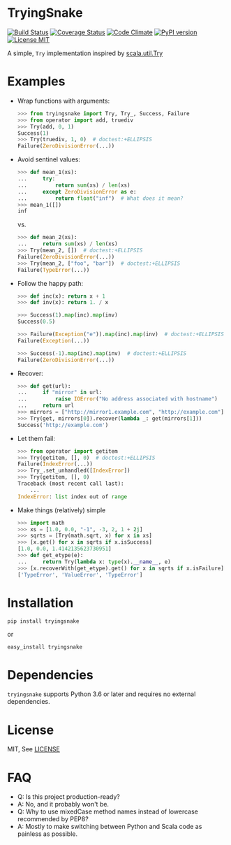 TryingSnake
===========

[![Build
Status](https://travis-ci.org/zero323/tryingsnake.svg?branch=master)](https://travis-ci.org/zero323/tryingsnake)
[![Coverage
Status](https://coveralls.io/repos/zero323/tryingsnake/badge.svg?branch=master&service=github)](https://coveralls.io/github/zero323/tryingsnake?branch=master)
[![Code
Climate](https://codeclimate.com/github/zero323/tryingsnake/badges/gpa.svg)](https://codeclimate.com/github/zero323/tryingsnake)
[![PyPI
version](https://badge.fury.io/py/tryingsnake.svg)](https://badge.fury.io/py/tryingsnake)
[![License
MIT](https://img.shields.io/pypi/l/tryingsnake.svg)](https://github.com/zero323/tryingsnake/blob/master/LICENSE)

A simple, `Try` implementation inspired by
[scala.util.Try](http://www.scala-lang.org/files/archive/nightly/docs/library/index.html#scala.util.Try)

Examples
========

-   Wrap functions with arguments:

    ```python
    >>> from tryingsnake import Try, Try_, Success, Failure
    >>> from operator import add, truediv
    >>> Try(add, 0, 1)
    Success(1)
    >>> Try(truediv, 1, 0)  # doctest:+ELLIPSIS
    Failure(ZeroDivisionError(...))
    ```

-   Avoid sentinel values:

    ```python
    >>> def mean_1(xs):
    ...     try:
    ...         return sum(xs) / len(xs)
    ...     except ZeroDivisionError as e:
    ...         return float("inf")  # What does it mean?
    >>> mean_1([])
    inf
    ```

    vs.

    ```python
    >>> def mean_2(xs):
    ...     return sum(xs) / len(xs)
    >>> Try(mean_2, [])  # doctest:+ELLIPSIS
    Failure(ZeroDivisionError(...))
    >>> Try(mean_2, ["foo", "bar"])  # doctest:+ELLIPSIS
    Failure(TypeError(...))
    ```

-   Follow the happy path:

    ```python
    >>> def inc(x): return x + 1
    >>> def inv(x): return 1. / x

    >>> Success(1).map(inc).map(inv)
    Success(0.5)

    >>> Failure(Exception("e")).map(inc).map(inv)  # doctest:+ELLIPSIS
    Failure(Exception(...))

    >>> Success(-1).map(inc).map(inv)  # doctest:+ELLIPSIS
    Failure(ZeroDivisionError(...))
    ```

-   Recover:

    ```python
    >>> def get(url):
    ...     if "mirror" in url:
    ...         raise IOError("No address associated with hostname")
    ...     return url
    >>> mirrors = ["http://mirror1.example.com", "http://example.com"]
    >>> Try(get, mirrors[0]).recover(lambda _: get(mirrors[1]))
    Success('http://example.com')
    ```

-   Let them fail:

    ```python
    >>> from operator import getitem
    >>> Try(getitem, [], 0)  # doctest:+ELLIPSIS
    Failure(IndexError(...))
    >>> Try_.set_unhandled([IndexError])
    >>> Try(getitem, [], 0)
    Traceback (most recent call last):
        ...
    IndexError: list index out of range
    ```

-   Make things (relatively) simple

    ```python
    >>> import math
    >>> xs = [1.0, 0.0, "-1", -3, 2, 1 + 2j]
    >>> sqrts = [Try(math.sqrt, x) for x in xs]
    >>> [x.get() for x in sqrts if x.isSuccess]
    [1.0, 0.0, 1.4142135623730951]
    >>> def get_etype(e):
    ...     return Try(lambda x: type(x).__name__, e)
    >>> [x.recoverWith(get_etype).get() for x in sqrts if x.isFailure]
    ['TypeError', 'ValueError', 'TypeError']
    ```

Installation
============

    pip install tryingsnake

or

    easy_install tryingsnake

Dependencies
=======

`tryingsnake` supports Python 3.6 or later and
requires no external dependencies.

License
=======

MIT, See
[LICENSE](https://github.com/zero323/tryingsnake/blob/master/LICENSE)

FAQ
===

-   Q: Is this project production-ready?
-   A: No, and it probably won\'t be.
-   Q: Why to use mixedCase method names instead of lowercase
    recommended by PEP8?
-   A: Mostly to make switching between Python and Scala code as
    painless as possible.
